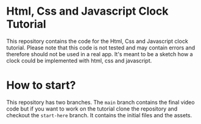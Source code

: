 # Html, Css and Javascript Clock Tutorial
This repository contains the code for the Html, Css and Javascript clock tutorial. Please note that this code is not tested and may contain errors and therefore should not be used in a real app. It's meant to be a sketch how a clock could be implemented with html, css and javascript.

# How to start?
This repository has two branches. The `main` branch contains the final video code but if you want to work on the tutorial clone the repository and checkout the `start-here` branch. It contains the initial files and the assets.